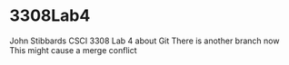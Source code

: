 # 3308Lab4
John Stibbards
CSCI 3308 Lab 4 about Git
There is another branch now
This might cause a merge conflict
